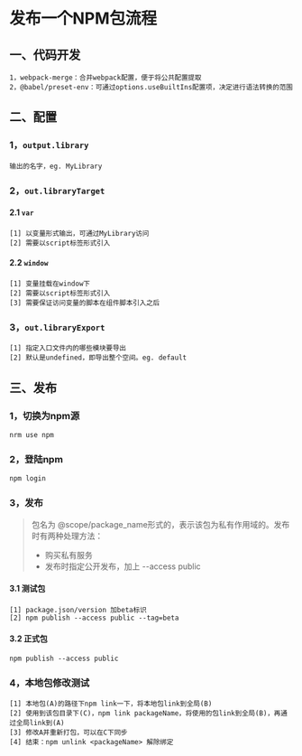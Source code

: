 # 发布一个NPM包流程
## 一、代码开发
```
1，webpack-merge：合并webpack配置，便于将公共配置提取
2，@babel/preset-env：可通过options.useBuiltIns配置项，决定进行语法转换的范围
```
## 二、配置
### 1，```output.library```
```
输出的名字，eg. MyLibrary
```
### 2，```out.libraryTarget```
#### 2.1 ```var```
```
[1] 以变量形式输出，可通过MyLibrary访问
[2] 需要以script标签形式引入
```
#### 2.2 ```window```
```
[1] 变量挂载在window下
[2] 需要以script标签形式引入
[3] 需要保证访问变量的脚本在组件脚本引入之后
```
### 3，```out.libraryExport```
```
[1] 指定入口文件内的哪些模块要导出
[2] 默认是undefined，即导出整个空间。eg. default
```
## 三、发布
### 1，切换为npm源
```
nrm use npm
```
### 2，登陆npm
```
npm login
```
### 3，发布
> 包名为 @scope/package_name形式的，表示该包为私有作用域的。发布时有两种处理方法：
> - 购买私有服务
> - 发布时指定公开发布，加上 --access public
#### 3.1 测试包
```
[1] package.json/version 加beta标识
[2] npm publish --access public --tag=beta
```
#### 3.2 正式包
```
npm publish --access public
```
### 4，本地包修改测试
```
[1] 本地包(A)的路径下npm link一下，将本地包link到全局(B)
[2] 使用到该包目录下(C)，npm link packageName，将使用的包link到全局(B)，再通过全局link到(A)
[3] 修改A并重新打包，可以在C下同步
[4] 结束：npm unlink <packageName> 解除绑定
```